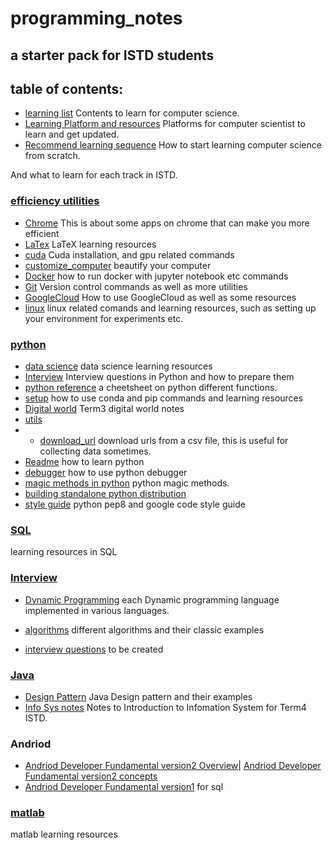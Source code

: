# programming_notes

## a starter pack for ISTD students

## table of contents:
- [learning list](https://github.com/Emrys-Hong/programming_notes/blob/master/how_to_start/Learning_list.md)
Contents to learn for computer science.
- [Learning Platform and resources](https://github.com/Emrys-Hong/programming_notes/blob/master/how_to_start/Learning_platform_and_resources.md)
Platforms for computer scientist to learn and get updated.
- [Recommend learning sequence](https://github.com/Emrys-Hong/programming_notes/blob/master/how_to_start/Recommended_learning_sequence.md)
How to start learning computer science from scratch.

And what to learn for each track in ISTD.

### [efficiency utilities](https://github.com/Emrys-Hong/programming_notes/tree/master/efficiency_utilities)
- [Chrome](https://github.com/Emrys-Hong/programming_notes/tree/master/efficiency_utilities/Chrome)
This is about some apps on chrome that can make you more efficient
- [LaTex](https://github.com/Emrys-Hong/programming_notes/tree/master/efficiency_utilities/LaTeX)
LaTeX learning resources
- [cuda](https://github.com/Emrys-Hong/programming_notes/tree/master/efficiency_utilities/cuda)
Cuda installation, and gpu related commands
- [customize_computer](https://github.com/Emrys-Hong/programming_notes/tree/master/efficiency_utilities/customize_computer)
beautify your computer
- [Docker](https://github.com/Emrys-Hong/programming_notes/tree/master/efficiency_utilities/docker)
how to run docker with jupyter notebook etc commands
- [Git](https://github.com/Emrys-Hong/programming_notes/tree/master/efficiency_utilities/git)
Version control commands as well as more utilities
- [GoogleCloud](https://github.com/Emrys-Hong/programming_notes/tree/master/efficiency_utilities/googleCloud)
How to use GoogleCloud as well as some resources
- [linux](https://github.com/Emrys-Hong/programming_notes/tree/master/efficiency_utilities/linux)
linux related comands and learning resources, such as setting up your environment for experiments etc.

### [python](https://github.com/Emrys-Hong/programming_notes/tree/master/python)
- [data science](https://github.com/Emrys-Hong/programming_notes/tree/master/python/data_science)
data science learning resources
- [Interview](https://github.com/Emrys-Hong/programming_notes/tree/master/python/interview)
Interview questions in Python and how to prepare them
- [python reference](https://github.com/Emrys-Hong/programming_notes/tree/master/python/python_reference)
a cheetsheet on python different functions.
- [setup](https://github.com/Emrys-Hong/programming_notes/tree/master/python/setup)
how to use conda and pip commands and learning resources
- [Digital world](https://github.com/Emrys-Hong/programming_notes/tree/master/python/the%20digital%20world%20-school%20notes)
Term3 digital world notes
- [utils](https://github.com/Emrys-Hong/programming_notes/tree/master/python/utils)
- - [download_url](https://github.com/Emrys-Hong/programming_notes/blob/master/python/utils/download_images_csv_url.py)
download urls from a csv file, this is useful for collecting data sometimes.
- [Readme](https://github.com/Emrys-Hong/programming_notes/blob/master/python/README.md)
how to learn python
- [debugger](https://github.com/Emrys-Hong/programming_notes/blob/master/python/debugger.md)
how to use python debugger
- [magic methods in python](https://github.com/Emrys-Hong/programming_notes/blob/master/python/magic_methods.md)
python magic methods.
- [building standalone python distribution](https://github.com/Emrys-Hong/programming_notes/blob/master/python/stand-alone_distributable-python-application.md)
- [style guide](https://github.com/Emrys-Hong/programming_notes/blob/master/python/style_guide.md)
python pep8 and google code style guide

### [SQL](https://github.com/Emrys-Hong/programming_notes/tree/master/sql)
learning resources in SQL

### [Interview](https://github.com/Emrys-Hong/programming_notes/tree/master/interview)
- [Dynamic Programming](https://github.com/Emrys-Hong/programming_notes/tree/master/interview/Dynamic_Programming)
each Dynamic programming language implemented in various languages.

- [algorithms](https://github.com/Emrys-Hong/programming_notes/tree/master/interview/Algorithms/DFS)
different algorithms and their classic examples

- [interview questions]()
to be created

### [Java](https://github.com/Emrys-Hong/programming_notes/tree/master/java)
- [Design Pattern](https://github.com/Emrys-Hong/programming_notes/tree/master/java/Design_patterns)
Java Design pattern and their examples
- [Info Sys notes](https://github.com/Emrys-Hong/programming_notes/tree/master/java/Info_to_Sys_notes)
Notes to Introduction to Infomation System for Term4 ISTD.

### Andriod
- [Andriod Developer Fundamental version2 Overview](https://developer.android.com/courses/fundamentals-training/overview-v2)| [Andriod Developer Fundamental version2 concepts](https://google-developer-training.github.io/android-developer-fundamentals-course-concepts-v2/index.html)
- [Andriod Developer Fundamental version1](https://developer.android.com/courses/fundamentals-training/overview) for sql

### [matlab](https://github.com/Emrys-Hong/programming_notes/tree/master/matlab)
matlab learning resources




